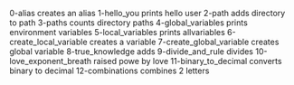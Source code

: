 0-alias creates an alias
1-hello_you prints hello user
2-path adds directory to path
3-paths counts directory paths
4-global_variables prints environment variables
5-local_variables prints allvariables
6-create_local_variable creates a variable
7-create_global_variable creates global variable
8-true_knowledge adds
9-divide_and_rule divides
10-love_exponent_breath raised powe by love
11-binary_to_decimal converts binary to decimal
12-combinations combines 2 letters
